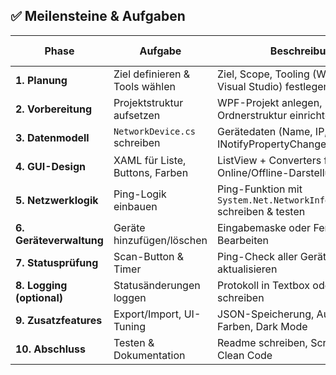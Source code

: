 ## ✅ Meilensteine & Aufgaben

| Phase             | Aufgabe                        | Beschreibung                                                                 | Geschätzte Dauer |
|------------------|--------------------------------|------------------------------------------------------------------------------|------------------|
| **1. Planung**    | Ziel definieren & Tools wählen | Ziel, Scope, Tooling (WPF, .NET, Visual Studio) festlegen                    | 0.5 Tag          |
| **2. Vorbereitung**| Projektstruktur aufsetzen      | WPF-Projekt anlegen, Models & Ordnerstruktur einrichten                      | 0.5 Tag          |
| **3. Datenmodell**| `NetworkDevice.cs` schreiben   | Gerätedaten (Name, IP, Status), INotifyPropertyChanged                       | 0.5 Tag          |
| **4. GUI-Design** | XAML für Liste, Buttons, Farben| ListView + Converters für Online/Offline-Darstellung                         | 1 Tag            |
| **5. Netzwerklogik**| Ping-Logik einbauen           | Ping-Funktion mit `System.Net.NetworkInformation.Ping` schreiben & testen    | 1 Tag            |
| **6. Geräteverwaltung** | Geräte hinzufügen/löschen | Eingabemaske oder Fenster zum Bearbeiten                                     | 1 Tag            |
| **7. Statusprüfung** | Scan-Button & Timer         | Ping-Check aller Geräte, Anzeige aktualisieren                               | 1 Tag            |
| **8. Logging (optional)** | Statusänderungen loggen | Protokoll in Textbox oder Datei schreiben                                    | 0.5 Tag          |
| **9. Zusatzfeatures** | Export/Import, UI-Tuning    | JSON-Speicherung, Auto-Ping, Farben, Dark Mode                               | 1–2 Tage         |
| **10. Abschluss** | Testen & Dokumentation         | Readme schreiben, Screenshots, Clean Code                                    | 1 Tag            |